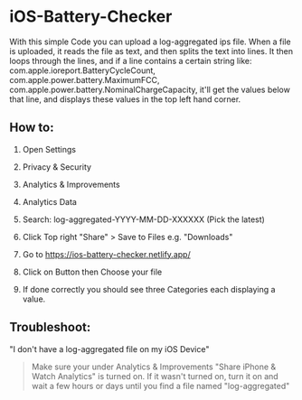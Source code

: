 # iOS-Battery-Checker

With this simple Code you can upload a log-aggregated ips file. When a file is uploaded, it reads the file as text, and then splits the text into lines. It then loops through the lines, and if a line contains a certain string like: com.apple.ioreport.BatteryCycleCount, com.apple.power.battery.MaximumFCC, com.apple.power.battery.NominalChargeCapacity, it'll get the values below that line, and displays these values in the top left hand corner.


## How to:

1. Open Settings
2. Privacy & Security
3. Analytics & Improvements
4. Analytics Data
5. Search: log-aggregated-YYYY-MM-DD-XXXXXX (Pick the latest)
6. Click Top right "Share" > Save to Files e.g. "Downloads"

7. Go to https://ios-battery-checker.netlify.app/
8. Click on Button then Choose your file
9. If done correctly you should see three Categories each displaying a value.

## Troubleshoot:

"I don't have a log-aggregated file on my iOS Device"
> Make sure your under Analytics & Improvements "Share iPhone & Watch Analytics" is turned on. If it wasn't turned on, turn it on and wait a few hours or days until you find a file named "log-aggregated" 
